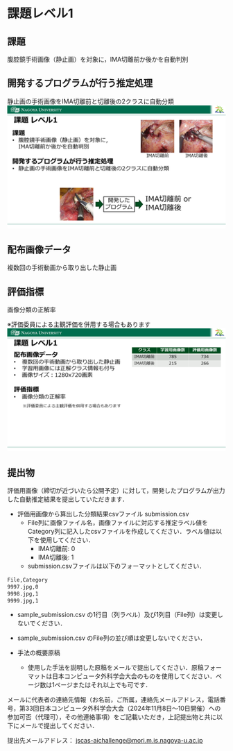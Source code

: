 # 課題レベル1

## 課題
腹腔鏡手術画像（静止画）を対象に，IMA切離前か後かを自動判別

## 開発するプログラムが行う推定処理
静止画の手術画像をIMA切離前と切離後の2クラスに自動分類
![課題など](level1_kadai.png)

## 配布画像データ
複数回の手術動画から取り出した静止画

## 評価指標
画像分類の正解率

※評価委員による主観評価を併用する場合もあります
![評価など](level1_submit.png)

## 提出物
評価用画像（締切が近づいたら公開予定）に対して，開発したプログラムが出力した自動推定結果を提出していただきます．

- 評価用画像から算出した分類結果csvファイル submission.csv
   - File列に画像ファイル名，画像ファイルに対応する推定ラベル値をCategory列に記入したcsvファイルを作成してください．ラベル値は以下を使用してください．
      - IMA切離前: 0
      - IMA切離後: 1
   - submission.csvファイルは以下のフォーマットとしてください．

```
File,Category   
9997.jpg,0
9998.jpg,1
9999.jpg,1
```

   - sample_submission.csv の1行目（列ラベル）及び1列目（File列）は変更しないでください．
   - sample_submission.csv のFile列の並び順は変更しないでください．

- 手法の概要原稿
   - 使用した手法を説明した原稿をメールで提出してください．原稿フォーマットは日本コンピュータ外科学会大会のものを使用してください．ページ数は1ページまたはそれ以上でも可です．

メールに代表者の連絡先情報（お名前，ご所属，連絡先メールアドレス，電話番号，第33回日本コンピュータ外科学会大会（2024年11月8日～10日開催）への参加可否（代理可），その他連絡事項）をご記載いただき，上記提出物と共に以下にメールで提出してください．

提出先メールアドレス：
jscas-aichallenge@mori.m.is.nagoya-u.ac.jp
